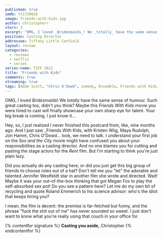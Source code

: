 ```yaml
---
published: true
imdb: tt1720616
image: friends-with-kids.jpg
author: christopherr
stars: 3
excerpt: "OMG, I loved _Bridesmaids_! We _totally_ have the same sense of humour. Such great casting too, didn't you think? Maybe this _Friends With Kids_ movie you were hired to cast will finally showcase your own sharp eye for talent. Your big break is coming, I just know it."
position: Casting Director
addressee: Tiffany Little Canfield
layout: review
categories:
  - reviews
  - netflix
  - series
series-name: TIFF 2012
title: "Friends with Kids"
comments: true
streaming: true
tags: [Adam Scott, "Chris O'Dowd", comedy, Ensemble, Friends with Kids, Jennifer Westfeldt, Jon Hamm, Kristen Wiig, Letters, Maya Rudolph, netflix.ca]
---
```


OMG, I loved _Bridesmaids_! We _totally_ have the same sense of humour. Such great casting too, didn't you think? Maybe this _Friends With Kids_ movie you were hired to cast will finally showcase your own sharp eye for talent. Your big break is coming, I just know it…

Hey, so, I just realized I never finished this postcard from, like, nine months ago. And I just saw _Friends With Kids, with Kristen Wiig, Maya Rudolph, Jon Hamm, Chris O'Dowd… look, we need to talk. I understand your first job on the _Sex and the City_ movie might have confused you about your responsibilities as a casting director. And no one blames you for cutting and pasting the stage actors for the _Rent_ film. But I'm starting to think you're just plain lazy.

Did you actually do any casting here, or did you just get this big group of friends to choose roles out of a hat? Don't tell me you "let" the adorable and talented Jennifer Westfeldt star in another film she wrote and directed. Wait! Maybe it was your out-of-the-box thinking that got Megan Fox to play the self-absorbed sex pot! Do you see a pattern here? Let me do my own bit of recycling and quote Roland Emmerich to his science advisor: who's the idiot that keeps hiring you?

I mean, the film is decent: the premise is far-fetched but funny, and the phrase "fuck the shit out of me" has never sounded so sweet. I just don't want to know what you're really using that couch in your office for.

{% contentfor signature %}
**Casting you aside,**
Christopher
{% endcontentfor %}